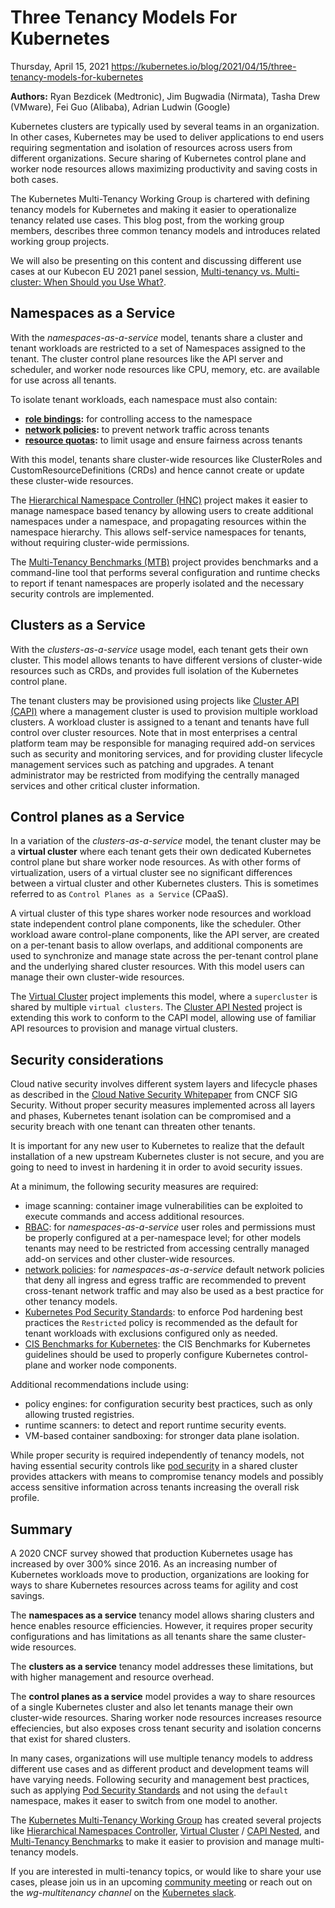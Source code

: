 # Three Tenancy Models For Kubernetes

Thursday, April 15, 2021
https://kubernetes.io/blog/2021/04/15/three-tenancy-models-for-kubernetes

**Authors:** Ryan Bezdicek (Medtronic), Jim Bugwadia (Nirmata), Tasha Drew (VMware), Fei Guo (Alibaba), Adrian Ludwin (Google)

Kubernetes clusters are typically used by several teams in an organization. In other cases, Kubernetes may be used to deliver applications to end users requiring segmentation and isolation of resources across users from different organizations. Secure sharing of Kubernetes control plane and worker node resources allows maximizing productivity and saving costs in both cases.

The Kubernetes Multi-Tenancy Working Group is chartered with defining tenancy models for Kubernetes and making it easier to operationalize tenancy related use cases. This blog post, from the working group members, describes three common tenancy models and introduces related working group projects.

We will also be presenting on this content and discussing different use cases at our Kubecon EU 2021 panel session, [Multi-tenancy vs. Multi-cluster: When Should you Use What?](https://sched.co/iE66).

## Namespaces as a Service

With the _namespaces-as-a-service_ model, tenants share a cluster and tenant workloads are restricted to a set of Namespaces assigned to the tenant. The cluster control plane resources like the API server and scheduler, and worker node resources like CPU, memory, etc. are available for use across all tenants.

To isolate tenant workloads, each namespace must also contain:

- **[role bindings](http://kubernetes.io/docs/reference/access-authn-authz/rbac/#rolebinding-and-clusterrolebinding):** for controlling access to the namespace
- **[network policies](http://kubernetes.io/docs/concepts/services-networking/network-policies/):** to prevent network traffic across tenants
- **[resource quotas](http://kubernetes.io/docs/concepts/policy/resource-quotas/):** to limit usage and ensure fairness across tenants

With this model, tenants share cluster-wide resources like ClusterRoles and CustomResourceDefinitions (CRDs) and hence cannot create or update these cluster-wide resources.

The [Hierarchical Namespace Controller (HNC)](http://kubernetes.io/blog/2020/08/14/introducing-hierarchical-namespaces/) project makes it easier to manage namespace based tenancy by allowing users to create additional namespaces under a namespace, and propagating resources within the namespace hierarchy. This allows self-service namespaces for tenants, without requiring cluster-wide permissions.

The [Multi-Tenancy Benchmarks (MTB)](https://github.com/kubernetes-sigs/multi-tenancy/tree/master/benchmarks) project provides benchmarks and a command-line tool that performs several configuration and runtime checks to report if tenant namespaces are properly isolated and the necessary security controls are implemented.

## Clusters as a Service

With the _clusters-as-a-service_ usage model, each tenant gets their own cluster. This model allows tenants to have different versions of cluster-wide resources such as CRDs, and provides full isolation of the Kubernetes control plane.

The tenant clusters may be provisioned using projects like [Cluster API (CAPI)](https://cluster-api.sigs.k8s.io/) where a management cluster is used to provision multiple workload clusters. A workload cluster is assigned to a tenant and tenants have full control over cluster resources. Note that in most enterprises a central platform team may be responsible for managing required add-on services such as security and monitoring services, and for providing cluster lifecycle management services such as patching and upgrades. A tenant administrator may be restricted from modifying the centrally managed services and other critical cluster information.

## Control planes as a Service

In a variation of the _clusters-as-a-service_ model, the tenant cluster may be a **virtual cluster** where each tenant gets their own dedicated Kubernetes control plane but share worker node resources. As with other forms of virtualization, users of a virtual cluster see no significant differences between a virtual cluster and other Kubernetes clusters. This is sometimes referred to as `Control Planes as a Service` (CPaaS).

A virtual cluster of this type shares worker node resources and workload state independent control plane components, like the scheduler. Other workload aware control-plane components, like the API server, are created on a per-tenant basis to allow overlaps, and additional components are used to synchronize and manage state across the per-tenant control plane and the underlying shared cluster resources. With this model users can manage their own cluster-wide resources.

The [Virtual Cluster](https://github.com/kubernetes-sigs/multi-tenancy/tree/master/incubator/virtualcluster) project implements this model, where a `supercluster` is shared by multiple `virtual clusters`. The [Cluster API Nested](https://github.com/kubernetes-sigs/cluster-api-provider-nested) project is extending this work to conform to the CAPI model, allowing use of familiar API resources to provision and manage virtual clusters.

## Security considerations

Cloud native security involves different system layers and lifecycle phases as described in the [Cloud Native Security Whitepaper](http://kubernetes.io/blog/2020/11/18/cloud-native-security-for-your-clusters) from CNCF SIG Security. Without proper security measures implemented across all layers and phases, Kubernetes tenant isolation can be compromised and a security breach with one tenant can threaten other tenants.

It is important for any new user to Kubernetes to realize that the default installation of a new upstream Kubernetes cluster is not secure, and you are going to need to invest in hardening it in order to avoid security issues.

At a minimum, the following security measures are required:

- image scanning: container image vulnerabilities can be exploited to execute commands and access additional resources.
- [RBAC](http://kubernetes.io/docs/reference/access-authn-authz/rbac/): for _namespaces-as-a-service_ user roles and permissions must be properly configured at a per-namespace level; for other models tenants may need to be restricted from accessing centrally managed add-on services and other cluster-wide resources.
- [network policies](http://kubernetes.io/docs/concepts/services-networking/network-policies/): for _namespaces-as-a-service_ default network policies that deny all ingress and egress traffic are recommended to prevent cross-tenant network traffic and may also be used as a best practice for other tenancy models.
- [Kubernetes Pod Security Standards](http://kubernetes.io/docs/concepts/security/pod-security-standards/): to enforce Pod hardening best practices the `Restricted` policy is recommended as the default for tenant workloads with exclusions configured only as needed.
- [CIS Benchmarks for Kubernetes](https://www.cisecurity.org/benchmark/kubernetes/): the CIS Benchmarks for Kubernetes guidelines should be used to properly configure Kubernetes control-plane and worker node components.

Additional recommendations include using:

- policy engines: for configuration security best practices, such as only allowing trusted registries.
- runtime scanners: to detect and report runtime security events.
- VM-based container sandboxing: for stronger data plane isolation.

While proper security is required independently of tenancy models, not having essential security controls like [pod security](http://kubernetes.io/docs/concepts/security/pod-security-standards/) in a shared cluster provides attackers with means to compromise tenancy models and possibly access sensitive information across tenants increasing the overall risk profile.

## Summary

A 2020 CNCF survey showed that production Kubernetes usage has increased by over 300% since 2016. As an increasing number of Kubernetes workloads move to production, organizations are looking for ways to share Kubernetes resources across teams for agility and cost savings.

The **namespaces as a service** tenancy model allows sharing clusters and hence enables resource efficiencies. However, it requires proper security configurations and has limitations as all tenants share the same cluster-wide resources.

The **clusters as a service** tenancy model addresses these limitations, but with higher management and resource overhead.

The **control planes as a service** model provides a way to share resources of a single Kubernetes cluster and also let tenants manage their own cluster-wide resources. Sharing worker node resources increases resource effeciencies, but also exposes cross tenant security and isolation concerns that exist for shared clusters.

In many cases, organizations will use multiple tenancy models to address different use cases and as different product and development teams will have varying needs. Following security and management best practices, such as applying [Pod Security Standards](http://kubernetes.io/docs/concepts/security/pod-security-standards/) and not using the `default` namespace, makes it easer to switch from one model to another.

The [Kubernetes Multi-Tenancy Working Group](https://github.com/kubernetes-sigs/multi-tenancy) has created several projects like [Hierarchical Namespaces Controller](https://github.com/kubernetes-sigs/multi-tenancy/tree/master/incubator/hnc), [Virtual Cluster](https://github.com/kubernetes-sigs/multi-tenancy/tree/master/incubator/virtualcluster) / [CAPI Nested](https://github.com/kubernetes-sigs/cluster-api-provider-nested), and [Multi-Tenancy Benchmarks](https://github.com/kubernetes-sigs/multi-tenancy/tree/master/benchmarks) to make it easier to provision and manage multi-tenancy models.

If you are interested in multi-tenancy topics, or would like to share your use cases, please join us in an upcoming [community meeting](https://github.com/kubernetes/community/blob/master/wg-multitenancy/README.md) or reach out on the _wg-multitenancy channel_ on the [Kubernetes slack](https://slack.k8s.io/).
